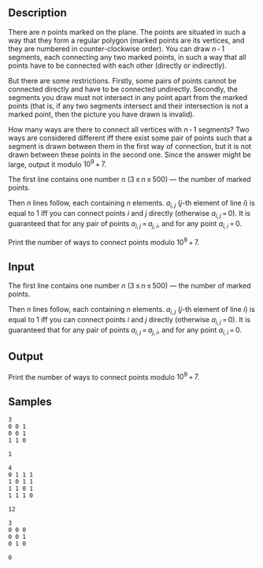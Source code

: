 ## Description

<div><p>There are <span class="tex-span"><i>n</i></span> points marked on the plane. The points are situated in such a way that they form a regular polygon (marked points are its vertices, and they are numbered in counter-clockwise order). You can draw <span class="tex-span"><i>n</i> - 1</span> segments, each connecting any two marked points, in such a way that all points have to be connected with each other (directly or indirectly).</p><p>But there are some restrictions. Firstly, some pairs of points cannot be connected directly and have to be connected undirectly. Secondly, the segments you draw must not intersect in any point apart from the marked points (that is, if any two segments intersect and their intersection is not a marked point, then the picture you have drawn is invalid).</p><p>How many ways are there to connect all vertices with <span class="tex-span"><i>n</i> - 1</span> segments? Two ways are considered different iff there exist some pair of points such that a segment is drawn between them in the first way of connection, but it is not drawn between these points in the second one. Since the answer might be large, output it modulo <span class="tex-span">10<sup class="upper-index">9</sup> + 7</span>.</p></div><div class="input-specification"><p>The first line contains one number <span class="tex-span"><i>n</i></span> (<span class="tex-span">3 ≤ <i>n</i> ≤ 500</span>) — the number of marked points.</p><p>Then <span class="tex-span"><i>n</i></span> lines follow, each containing <span class="tex-span"><i>n</i></span> elements. <span class="tex-span"><i>a</i><sub class="lower-index"><i>i</i>, <i>j</i></sub></span> (<span class="tex-span"><i>j</i></span>-th element of line <span class="tex-span"><i>i</i></span>) is equal to <span class="tex-span">1</span> iff you can connect points <span class="tex-span"><i>i</i></span> and <span class="tex-span"><i>j</i></span> directly (otherwise <span class="tex-span"><i>a</i><sub class="lower-index"><i>i</i>, <i>j</i></sub> = 0</span>). It is guaranteed that for any pair of points <span class="tex-span"><i>a</i><sub class="lower-index"><i>i</i>, <i>j</i></sub> = <i>a</i><sub class="lower-index"><i>j</i>, <i>i</i></sub></span>, and for any point <span class="tex-span"><i>a</i><sub class="lower-index"><i>i</i>, <i>i</i></sub> = 0</span>.</p></div><div class="output-specification"><p>Print the number of ways to connect points modulo <span class="tex-span">10<sup class="upper-index">9</sup> + 7</span>.</p></div>

## Input

<p>The first line contains one number <span class="tex-span"><i>n</i></span> (<span class="tex-span">3 ≤ <i>n</i> ≤ 500</span>) — the number of marked points.</p><p>Then <span class="tex-span"><i>n</i></span> lines follow, each containing <span class="tex-span"><i>n</i></span> elements. <span class="tex-span"><i>a</i><sub class="lower-index"><i>i</i>, <i>j</i></sub></span> (<span class="tex-span"><i>j</i></span>-th element of line <span class="tex-span"><i>i</i></span>) is equal to <span class="tex-span">1</span> iff you can connect points <span class="tex-span"><i>i</i></span> and <span class="tex-span"><i>j</i></span> directly (otherwise <span class="tex-span"><i>a</i><sub class="lower-index"><i>i</i>, <i>j</i></sub> = 0</span>). It is guaranteed that for any pair of points <span class="tex-span"><i>a</i><sub class="lower-index"><i>i</i>, <i>j</i></sub> = <i>a</i><sub class="lower-index"><i>j</i>, <i>i</i></sub></span>, and for any point <span class="tex-span"><i>a</i><sub class="lower-index"><i>i</i>, <i>i</i></sub> = 0</span>.</p>

## Output

<p>Print the number of ways to connect points modulo <span class="tex-span">10<sup class="upper-index">9</sup> + 7</span>.</p>

## Samples

```input1
3
0 0 1
0 0 1
1 1 0

```

```output1
1

```






```input2
4
0 1 1 1
1 0 1 1
1 1 0 1
1 1 1 0

```

```output2
12

```






```input3
3
0 0 0
0 0 1
0 1 0

```

```output3
0

```



